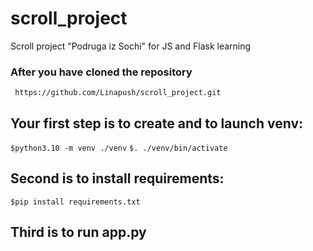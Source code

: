 # scroll_project
Scroll project "Podruga iz Sochi" for JS and Flask learning
### After you have cloned the repository 
``` https://github.com/Linapush/scroll_project.git```
## Your first step is to create and to launch venv: 
```$python3.10 -m venv ./venv```
```$. ./venv/bin/activate```
## Second is to install requirements: 
```$pip install requirements.txt```
## Third is to run app.py
